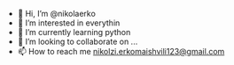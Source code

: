 - 👋 Hi, I’m @nikolaerko
- 👀 I’m interested in everythin
- 🌱 I’m currently learning python
- 💞️ I’m looking to collaborate on ...
- 📫 How to reach me nikolzi.erkomaishvili123@gmail.com

<!---
nikolaerko/nikolaerko is a ✨ special ✨ repository because its `README.md` (this file) appears on your GitHub profile.
You can click the Preview link to take a look at your changes.
--->
